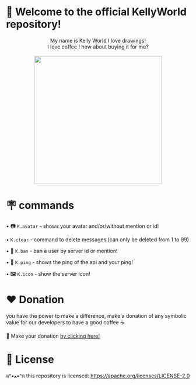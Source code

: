 # 👋 Welcome to the official KellyWorld repository!

<p align="center">
My name is Kelly World I love drawings! <br> I love coffee ! how about buying it for me?
</br>
<br>
 <img src="https://raw.githubusercontent.com/sebastianjn/sebastianjn/main/imagens/mimosa.png" width="350" height="350">
  </a>
</p>
</div>

# 🪧 commands 

   • 📷 `K.avatar` - shows your avatar and/or/without mention or id!
   
   • `K.clear` - command to delete messages (can only be deleted from 1 to 99)
   
   • 🤬 `K.ban` - ban a user by server id or mention!
   
   • 🏓 `K.ping` - shows the ping of the api and your ping!
   
   • 🖼️ `K.icon` - show the server icon! 
   
   
   
   

# ❤️ Donation 

you have the power to make a difference, make a donation of any symbolic value for our developers to have a good coffee ☕

🌟 Make your donation [by clicking here!](https://ko-fi.com/sebastianjn007)

# 📃 License

ฅ^•ﻌ•^ฅ this repository is licensed: https://apache.org/licenses/LICENSE-2.0
